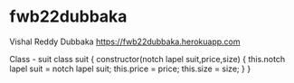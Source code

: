 # fwb22dubbaka
Vishal Reddy Dubbaka
https://fwb22dubbaka.herokuapp.com

Class - suit class suit
{ 
    constructor(notch lapel suit,price,size)
    {
    this.notch lapel suit = notch lapel suit;
    this.price = price;
    this.size = size;
}
}